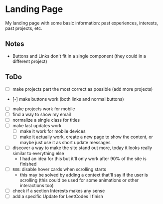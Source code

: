 # Landing Page

My landing page with some basic information: past experiences, interests, past projects, etc.

## Notes

- Buttons and Links don't fit in a single component (they could in a different project)

## ToDo

- [ ] make projects part the most correct as possible (add more projects)
- [-] make buttons work (both links and normal buttons)
- [ ] make projects work for mobile 
- [ ] find a way to show my email
- [ ] normalize a single class for titles
- [ ] make last updates work
  - [ ] make it work for mobile devices
  - [ ] make it actually work, create a new page to show the content, or maybe just use it as short update messages
- [ ] discover a way to make the site stand out more, today it looks really similar to everything else
  - I had an idea for this but it'll only work after 90% of the site is finished
- [ ] `BUG`: disable hover cards when scrolling starts
  - this may be solved by adding a context that'll say if the user is scrolling (this could be used for some animations or other interactions too)
- [ ] check if a section Interests makes any sense
- [ ] add a specific Update for LeetCodes I finish
